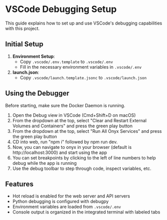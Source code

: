 # VSCode Debugging Setup

This guide explains how to set up and use VSCode's debugging capabilities with this project.

## Initial Setup

1. **Environment Setup**:
   - Copy `.vscode/.env.template` to `.vscode/.env`
   - Fill in the necessary environment variables in `.vscode/.env`
2. **launch.json**:
   - Copy `.vscode/launch.template.jsonc` to `.vscode/launch.json`

## Using the Debugger

Before starting, make sure the Docker Daemon is running.

1. Open the Debug view in VSCode (Cmd+Shift+D on macOS)
2. From the dropdown at the top, select "Clear and Restart External Volumes and Containers" and press the green play button
3. From the dropdown at the top, select "Run All Onyx Services" and press the green play button
4. CD into web, run "npm i" followed by npm run dev.
5. Now, you can navigate to onyx in your browser (default is http://localhost:3000) and start using the app
6. You can set breakpoints by clicking to the left of line numbers to help debug while the app is running
7. Use the debug toolbar to step through code, inspect variables, etc.

## Features

- Hot reload is enabled for the web server and API servers
- Python debugging is configured with debugpy
- Environment variables are loaded from `.vscode/.env`
- Console output is organized in the integrated terminal with labeled tabs
